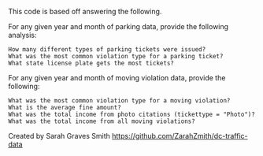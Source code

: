 This code is based off answering the following.

  For any given year and month of parking data, provide the following analysis:

    How many different types of parking tickets were issued?
    What was the most common violation type for a parking ticket?
    What state license plate gets the most tickets?

  For any given year and month of moving violation data, provide the following:

    What was the most common violation type for a moving violation?
    What is the average fine amount?
    What was the total income from photo citations (tickettype = "Photo")?
    What was the total income from all moving violations?


Created by Sarah Graves Smith
https://github.com/ZarahZmith/dc-traffic-data
